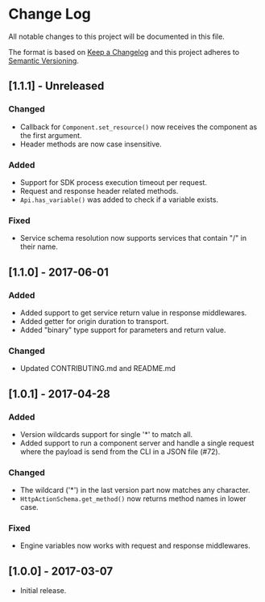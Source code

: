 # Change Log
All notable changes to this project will be documented in this file.

The format is based on [Keep a Changelog](http://keepachangelog.com/)
and this project adheres to [Semantic Versioning](http://semver.org/).

## [1.1.1] - Unreleased
### Changed
- Callback for `Component.set_resource()` now receives the component as
  the first argument.
- Header methods are now case insensitive.

### Added
- Support for SDK process execution timeout per request.
- Request and response header related methods.
- `Api.has_variable()` was added to check if a variable exists.

### Fixed
- Service schema resolution now supports services that contain
  "/" in their name.

## [1.1.0] - 2017-06-01
### Added
- Added support to get service return value in response middlewares.
- Added getter for origin duration to transport.
- Added "binary" type support for parameters and return value.

### Changed
- Updated CONTRIBUTING.md and README.md

## [1.0.1] - 2017-04-28
### Added
- Version wildcards support for single '*' to match all.
- Added support to run a component server and handle a single request
  where the payload is send from the CLI in a JSON file (#72).

### Changed
- The wildcard ('*') in the last version part now matches any character.
- `HttpActionSchema.get_method()` now returns method names in lower case.

### Fixed
- Engine variables now works with request and response middlewares.

## [1.0.0] - 2017-03-07
- Initial release.
